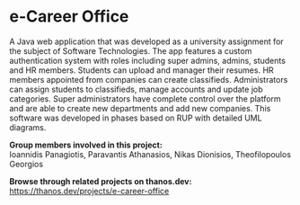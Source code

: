# e-Career Office
A Java web application that was developed as a university assignment for the subject of Software Technologies. The app features a custom authentication system with roles including super admins, admins, students and HR members. Students can upload and manager their resumes. HR members appointed from companies can create classifieds. Administrators can assign students to classifieds, manage accounts and update job categories. Super administrators have complete control over the platform and are able to create new departments and add new companies. This software was developed in phases based on RUP with detailed UML diagrams.

**Group members involved in this project:**  
Ioannidis Panagiotis, Paravantis Athanasios, Nikas Dionisios, Theofilopoulos Georgios

**Browse through related projects on thanos.dev:**  
https://thanos.dev/projects/e-career-office
